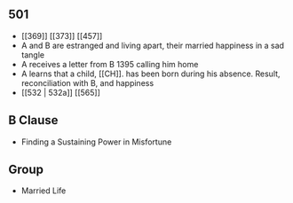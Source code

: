 ## 501
- [[369]] [[373]] [[457]] 
- A and B are estranged and living apart, their married happiness in a sad tangle
- A receives a letter from B 1395 calling him home
- A learns that a child, [[CH]]. has been born during his absence. Result, reconciliation with B, and happiness
- [[532 | 532a]] [[565]] 

## B Clause
- Finding a Sustaining Power in Misfortune

## Group
- Married Life

